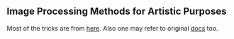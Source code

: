 ## Image Processing Methods for Artistic Purposes 

Most of the tricks are from [here](https://www.kaggle.com/code/bextuychiev/full-tutorial-on-image-processing-in-skimage#Massive-Post-on-Image-Processing-And-Preparation-For-Deep-Learning-in-Python).
Also one may refer to original [docs](https://scikit-image.org/) too. 
